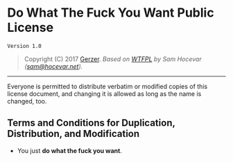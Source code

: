# Do What The Fuck You Want Public License

`Version 1.0`

> Copyright (C) 2017 [Gerzer](https://link.gerzer.net/gerzer-home). *Based on [WTFPL](http://www.wtfpl.net) by Sam Hocevar (<sam@hocevar.net>).*

---

Everyone is permitted to distribute verbatim or modified copies of this license document, and changing it is allowed as long as the name is changed, too.

## Terms and Conditions for Duplication, Distribution, and Modification

- You just **do what the fuck you want**.
